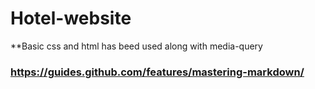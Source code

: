 # Hotel-website
**Basic css and html has beed used along with media-query
### https://guides.github.com/features/mastering-markdown/
